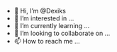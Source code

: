 - 👋 Hi, I’m @Dexiks
- 👀 I’m interested in ...
- 🌱 I’m currently learning ...
- 💞️ I’m looking to collaborate on ...
- 📫 How to reach me ...

<!---
Dexiks/Dexiks is a ✨ special ✨ repository because its `README.md` (this file) appears on your GitHub profile.
You can click the Preview link to take a look at your changes.
--->
